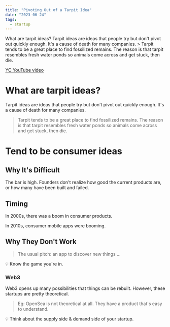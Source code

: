 ```yaml
---
title: "Pivoting Out of a Tarpit Idea"
date: "2023-06-24"
tags:
  - startup
---
```


What are tarpit ideas? Tarpit ideas are ideas that people try but don't pivot out quickly enough. It's a cause of death for many companies. > Tarpit tends to be a great place to find fossilized remains. The reason is that tarpit resembles fresh water ponds so animals come across and get stuck, then die.

<!-- excerpt -->

<a href='https://youtu.be/GMIawSAygO4' target='_blank'>YC YouTube video</a>

# What are tarpit ideas?

Tarpit ideas are ideas that people try but don't pivot out quickly enough. It's a cause of death for many companies.

> Tarpit tends to be a great place to find fossilized remains. The reason is that tarpit resembles fresh water ponds so animals come across and get stuck, then die.

# Tend to be consumer ideas

## Why It's Difficult

The bar is high. Founders don't realize how good the current products are, or how many have been built and failed.

## Timing

In 2000s, there was a boom in consumer products.

In 2010s, consumer mobile apps were booming.

## Why They Don't Work

> The usual pitch: an app to discover new things ...

<aside>💡 Know the game you're in.</aside>

### Web3

Web3 opens up many possibilities that things can be rebuilt. However, these startups are pretty theoretical.

> Eg: OpenSea is not theoretical at all. They have a product that's easy to understand.

<aside>💡 Think about the supply side & demand side of your startup.</aside>
